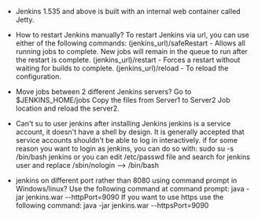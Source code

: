 - Jenkins 1.535 and above is built with an internal web container called Jetty.

- How to restart Jenkins manually?
To restart Jenkins via url, you can use either of the following commands:
(jenkins_url)/safeRestart - Allows all running jobs to complete. New jobs will remain in the queue to run after the restart is complete.
(jenkins_url)/restart - Forces a restart without waiting for builds to complete.
(jenkins_url)/reload - To reload the configuration.

- Move jobs between 2 different Jenkins servers? 
Go to $JENKINS_HOME/jobs
Copy the files from Server1 to Server2 Job location and reload the server2.

- Can't su to user jenkins after installing Jenkins
jenkins is a service account, it doesn't have a shell by design. It is generally accepted that service accounts shouldn't be able to log in interactively.
if for some reason you want to login as jenkins, you can do so with: sudo su -s /bin/bash jenkins or you can edit /etc/passwd file and search for jenkins user
and replace /sbin/nologin --> /bin/bash

- jenkins on different port rather than 8080 using command prompt in Windows/linux?
Use the following command at command prompt:
	java -jar jenkins.war --httpPort=9090
If you want to use https use the following command:
	java -jar jenkins.war --httpsPort=9090
 